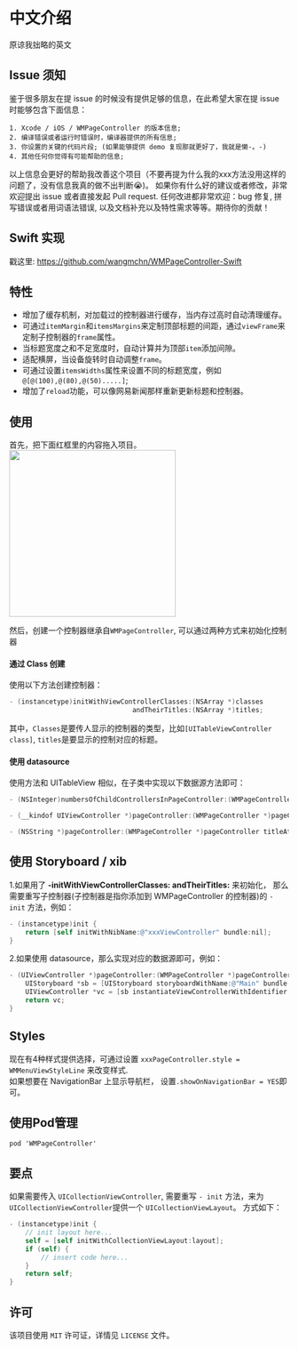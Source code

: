 # 中文介绍
原谅我拙略的英文

## Issue 须知
鉴于很多朋友在提 issue 的时候没有提供足够的信息，在此希望大家在提 issue 时能够包含下面信息：
```
1. Xcode / iOS / WMPageController 的版本信息;
2. 编译错误或者运行时错误时，编译器提供的所有信息;
3. 你设置的关键的代码片段; (如果能够提供 demo 复现那就更好了，我就是懒-。-)
4. 其他任何你觉得有可能帮助的信息;
```
以上信息会更好的帮助我改善这个项目（不要再提为什么我的xxx方法没用这样的问题了，没有信息我真的做不出判断😭)。
如果你有什么好的建议或者修改，非常欢迎提出 issue 或者直接发起 Pull request. 
任何改进都非常欢迎：bug 修复, 拼写错误或者用词语法错误, 以及文档补充以及特性需求等等。期待你的贡献！

## Swift 实现
戳这里: https://github.com/wangmchn/WMPageController-Swift

## 特性
* 增加了缓存机制，对加载过的控制器进行缓存，当内存过高时自动清理缓存。
* 可通过`itemMargin`和`itemsMargins`来定制顶部标题的间距，通过`viewFrame`来定制子控制器的`frame`属性。
* 当标题宽度之和不足宽度时，自动计算并为顶部`item`添加间隙。
* 适配横屏，当设备旋转时自动调整`frame`。
* 可通过设置`itemsWidths`属性来设置不同的标题宽度，例如 `@[@(100),@(80),@(50).....]`;
* 增加了`reload`功能，可以像网易新闻那样重新更新标题和控制器。

## 使用
首先，把下面红框里的内容拖入项目。<br>
<img height="300" src="https://github.com/wangmchn/WMPageController/blob/master/WMPageControllerDemo/Code/WMPageController/ScreenShot/guide.png" />

然后，创建一个控制器继承自`WMPageController`, 可以通过两种方式来初始化控制器<br>
#### 通过 Class 创建
使用以下方法创建控制器：
```objective-c
- (instancetype)initWithViewControllerClasses:(NSArray *)classes 
                               andTheirTitles:(NSArray *)titles;
```
其中，`Classes`是要传人显示的控制器的类型，比如`[UITableViewController class]`, `titles`是要显示的控制对应的标题。
#### 使用 datasource
使用方法和 UITableView 相似，在子类中实现以下数据源方法即可：
```objective-c 
- (NSInteger)numbersOfChildControllersInPageController:(WMPageController *)pageController;

- (__kindof UIViewController *)pageController:(WMPageController *)pageController viewControllerAtIndex:(NSInteger)index;

- (NSString *)pageController:(WMPageController *)pageController titleAtIndex:(NSInteger)index;
```

## 使用 Storyboard / xib
1.如果用了 **-initWithViewControllerClasses: andTheirTitles:** 来初始化， 那么需要重写子控制器(子控制器是指你添加到 WMPageController 的控制器)的 `-init` 方法，例如：
```objective-c
- (instancetype)init {
    return [self initWithNibName:@"xxxViewController" bundle:nil];
}
```
2.如果使用 datasource，那么实现对应的数据源即可，例如：
```objective-c
- (UIViewController *)pageController:(WMPageController *)pageController viewControllerAtIndex:(NSInteger)index {
    UIStoryboard *sb = [UIStoryboard storyboardWithName:@"Main" bundle:nil];
    UIViewController *vc = [sb instantiateViewControllerWithIdentifier:@"WMViewController"];
    return vc;
}
```

## Styles
现在有4种样式提供选择，可通过设置 `xxxPageController.style = WMMenuViewStyleLine` 来改变样式.<br>
如果想要在 NavigationBar 上显示导航栏， 设置`.showOnNavigationBar = YES`即可。

## 使用Pod管理
    pod 'WMPageController'

## 要点
如果需要传入 `UICollectionViewController`, 需要重写 `- init` 方法，来为`UICollectionViewController`提供一个 `UICollectionViewLayout`。
方式如下：
```objective-c
- (instancetype)init {
    // init layout here...
    self = [self initWithCollectionViewLayout:layout];
    if (self) {
        // insert code here...
    }
    return self;
}
```

## 许可
该项目使用 `MIT` 许可证，详情见 `LICENSE` 文件。
